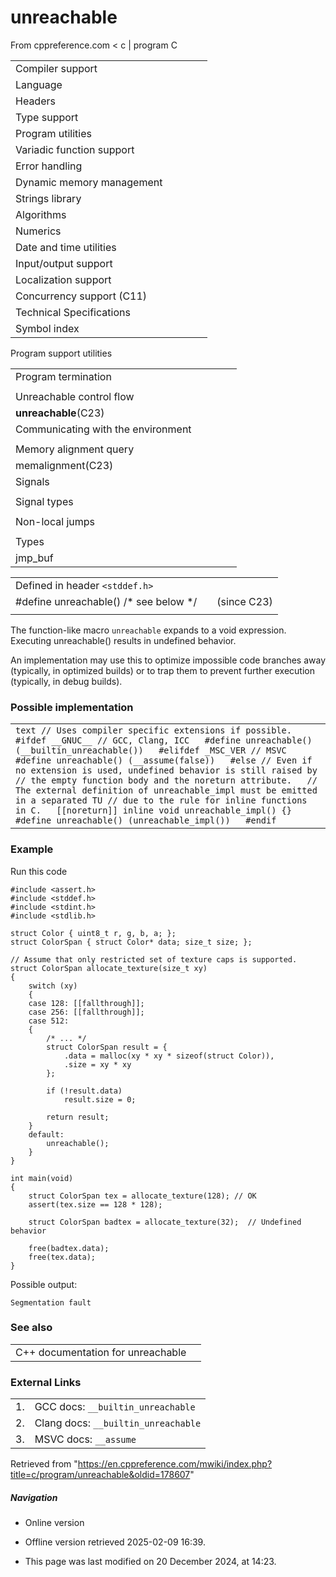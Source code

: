 # unreachable

From cppreference.com
< c‎ | program
 C

|  |  |  |  |  |
| --- | --- | --- | --- | --- |
| Compiler support | | | | |
| Language | | | | |
| Headers | | | | |
| Type support | | | | |
| Program utilities | | | | |
| Variadic function support | | | | |
| Error handling | | | | |
| Dynamic memory management | | | | |
| Strings library | | | | |
| Algorithms | | | | |
| Numerics | | | | |
| Date and time utilities | | | | |
| Input/output support | | | | |
| Localization support | | | | |
| Concurrency support (C11) | | | | |
| Technical Specifications | | | | |
| Symbol index | | | | |

 Program support utilities

|  |  |  |  |  |
| --- | --- | --- | --- | --- |
| Program termination | | | | |
| |  |  |  |  |  | | --- | --- | --- | --- | --- | | abort | | | | | | exit | | | | | | quick_exit(C11) | | | | | | _Exit(C99) | | | | | | |  |  |  |  |  | | --- | --- | --- | --- | --- | | atexit | | | | | | at_quick_exit(C11) | | | | | | EXIT_SUCCESSEXIT_FAILURE | | | | | |
| Unreachable control flow | | | | |
| ****unreachable****(C23) | | | | |
| Communicating with the environment | | | | |
| |  |  |  |  |  | | --- | --- | --- | --- | --- | | getenvgetenv_s(C11) | | | | | | |  |  |  |  |  | | --- | --- | --- | --- | --- | | system | | | | | |  | | | | | |
| Memory alignment query | | | | |
| memalignment(C23) | | | | |
| Signals | | | | |
| |  |  |  |  |  | | --- | --- | --- | --- | --- | | signal | | | | | | raise | | | | | | sig_atomic_t | | | | | | |  |  |  |  |  | | --- | --- | --- | --- | --- | | SIG_DFLSIG_IGN | | | | | | SIG_ERR | | | | | |
| Signal types | | | | |
| |  |  |  |  |  | | --- | --- | --- | --- | --- | | SIGABRTSIGFPESIGILL | | | | | | |  |  |  |  |  | | --- | --- | --- | --- | --- | | SIGINTSIGSEGVSIGTERM | | | | | |
| Non-local jumps | | | | |
| |  |  |  |  |  | | --- | --- | --- | --- | --- | | setjmp | | | | | | |  |  |  |  |  | | --- | --- | --- | --- | --- | | longjmp | | | | | |
| Types | | | | |
| jmp_buf | | | | |

|  |  |  |
| --- | --- | --- |
| Defined in header `<stddef.h>` |  |  |
| #define unreachable() /\* see below \*/ |  | (since C23) |
|  |  |  |

The function-like macro `unreachable` expands to a void expression. Executing unreachable() results in undefined behavior.

An implementation may use this to optimize impossible code branches away (typically, in optimized builds) or to trap them to prevent further execution (typically, in debug builds).

### Possible implementation

|  |
| --- |
| ```text // Uses compiler specific extensions if possible. #ifdef __GNUC__ // GCC, Clang, ICC   #define unreachable() (__builtin_unreachable())   #elifdef _MSC_VER // MSVC   #define unreachable() (__assume(false))   #else // Even if no extension is used, undefined behavior is still raised by // the empty function body and the noreturn attribute.   // The external definition of unreachable_impl must be emitted in a separated TU // due to the rule for inline functions in C.   [[noreturn]] inline void unreachable_impl() {} #define unreachable() (unreachable_impl())   #endif ``` |

### Example

Run this code

```
#include <assert.h>
#include <stddef.h>
#include <stdint.h>
#include <stdlib.h>
 
struct Color { uint8_t r, g, b, a; };
struct ColorSpan { struct Color* data; size_t size; };
 
// Assume that only restricted set of texture caps is supported.
struct ColorSpan allocate_texture(size_t xy)
{
    switch (xy)
    {
    case 128: [[fallthrough]];
    case 256: [[fallthrough]];
    case 512:
    {
        /* ... */
        struct ColorSpan result = {
            .data = malloc(xy * xy * sizeof(struct Color)),
            .size = xy * xy
        };
 
        if (!result.data)
            result.size = 0;
 
        return result;
    }
    default:
        unreachable();
    }
}
 
int main(void)
{
    struct ColorSpan tex = allocate_texture(128); // OK
    assert(tex.size == 128 * 128);
 
    struct ColorSpan badtex = allocate_texture(32);  // Undefined behavior
 
    free(badtex.data);
    free(tex.data);
}

```

Possible output:

```
Segmentation fault

```

### See also

|  |  |
| --- | --- |
| C++ documentation for unreachable | |

### External Links

|  |  |
| --- | --- |
| 1. | GCC docs: `__builtin_unreachable` |
| 2. | Clang docs: `__builtin_unreachable` |
| 3. | MSVC docs: `__assume` |

Retrieved from "<https://en.cppreference.com/mwiki/index.php?title=c/program/unreachable&oldid=178607>"

##### Navigation

- Online version
- Offline version retrieved 2025-02-09 16:39.

- This page was last modified on 20 December 2024, at 14:23.